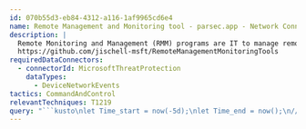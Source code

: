 ```yaml
---
id: 070b55d3-eb84-4312-a116-1af9965cd6e4
name: Remote Management and Monitoring tool - parsec.app - Network Connection
description: |
  Remote Monitoring and Management (RMM) programs are IT to manage remote endpoints. Attackers have begun to abuse these programs to persist or provide C2 channels.
  https://github.com/jischell-msft/RemoteManagementMonitoringTools
requiredDataConnectors:
  - connectorId: MicrosoftThreatProtection
    dataTypes:
      - DeviceNetworkEvents
tactics: CommandAndControl
relevantTechniques: T1219
query: "```kusto\nlet Time_start = now(-5d);\nlet Time_end = now();\n//\nDeviceNetworkEvents\n| where Timestamp between (Time_start..Time_end)\n| where RemoteUrl has_any (\n        'kessel-ws.parsec.app',\n        'kessel-api.parsec.app',\n        'builds.parsec.app',\n        'builds.parsecgaming.com',\n        'public.parsec.app',\n        'parsecusercontent.com',\n        'stun.parsec.app',\n        'stun6.parsec.app'\n    )\n    and InitiatingProcessVersionInfoCompanyName has 'parsec'\n| summarize FirstSeen=min(Timestamp), LastSeen=max(Timestamp), \n    Report=make_set(ReportId), Count=count() by DeviceId, DeviceName,\n    RemoteUrl \n```"
---
```


